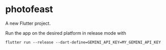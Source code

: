 # photofeast

A new Flutter project.

Run the app on the desired platform in release mode with
```
flutter run --release --dart-define=GEMINI_API_KEY=MY_GEMINI_API_KEY
```
